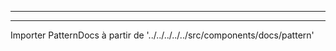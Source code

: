 - - -
- - -

Importer PatternDocs à partir de '../../../../../src/components/docs/pattern'

<PatternDocs pattern='trayvon' />
